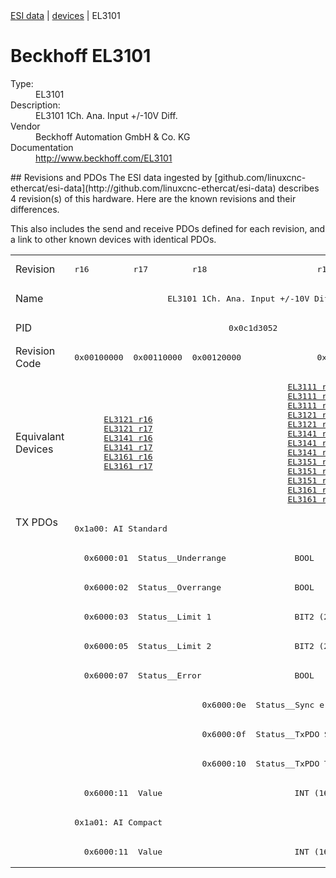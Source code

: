 <div class="nav"><a href="/esi-data">ESI data</a> | <a href="/esi-data/devices">devices</a> | EL3101</div>

#  Beckhoff EL3101

<dl>
  <dt>Type:</dt><dd>EL3101</dd>
  <dt>Description:</dt><dd>EL3101 1Ch. Ana. Input +/-10V Diff.</dd>
  <dt>Vendor</dt><dd>Beckhoff Automation GmbH & Co. KG</dd>
  <dt>Documentation</dt><dd><a href="http://www.beckhoff.com/EL3101">http://www.beckhoff.com/EL3101</a></dd>
</dl>
## Revisions and PDOs
The ESI data ingested by [github.com/linuxcnc-ethercat/esi-data](http://github.com/linuxcnc-ethercat/esi-data) describes 4 revision(s) of this hardware.  Here are the known revisions and their differences.

This also includes the send and receive PDOs defined for each revision, and a link to other known devices with identical PDOs.

<table>
<tr >
<td class="first">Revision</td>
<td ><pre>r16</pre></td>
<td ><pre>r17</pre></td>
<td ><pre>r18</pre></td>
<td ><pre>r19</pre></td>
</tr>
<tr >
<td class="first">Name</td>
<td  colspan=4 align="center"><pre>EL3101 1Ch. Ana. Input +/-10V Diff.</pre></td>
</tr>
<tr >
<td class="first">PID</td>
<td  colspan=4 align="center"><pre>0x0c1d3052</pre></td>
</tr>
<tr >
<td class="first">Revision Code</td>
<td ><pre>0x00100000</pre></td>
<td ><pre>0x00110000</pre></td>
<td ><pre>0x00120000</pre></td>
<td ><pre>0x00130000</pre></td>
</tr>
<tr >
<td class="first">Equivalant Devices</td>
<td  colspan=2 align="center"><pre><a href="EL3121">EL3121 r16</a><br/><a href="EL3121">EL3121 r17</a><br/><a href="EL3141">EL3141 r16</a><br/><a href="EL3141">EL3141 r17</a><br/><a href="EL3161">EL3161 r16</a><br/><a href="EL3161">EL3161 r17</a></pre></td>
<td  colspan=2 align="center"><pre><a href="EL3111">EL3111 r18</a><br/><a href="EL3111">EL3111 r19</a><br/><a href="EL3111">EL3111 r20</a><br/><a href="EL3121">EL3121 r18</a><br/><a href="EL3121">EL3121 r19</a><br/><a href="EL3141">EL3141 r18</a><br/><a href="EL3141">EL3141 r19</a><br/><a href="EL3141">EL3141 r20</a><br/><a href="EL3151">EL3151 r18</a><br/><a href="EL3151">EL3151 r19</a><br/><a href="EL3151">EL3151 r20</a><br/><a href="EL3161">EL3161 r18</a><br/><a href="EL3161">EL3161 r19</a></pre></td>
</tr>
<tr class="txpdo pdosection">
<td class="first" rowspan=12 valign=top>TX PDOs</td>
<td colspan=4 align="left"><pre>0x1a00: AI Standard</pre></td>
<td></td>
</tr>
<tr class="txpdo">
<td  colspan=4 align="left"><pre>  0x6000:01  Status__Underrange              BOOL</pre></td>
</tr>
<tr class="txpdo">
<td  colspan=4 align="left"><pre>  0x6000:02  Status__Overrange               BOOL</pre></td>
</tr>
<tr class="txpdo">
<td  colspan=4 align="left"><pre>  0x6000:03  Status__Limit 1                 BIT2 (2 bits)</pre></td>
</tr>
<tr class="txpdo">
<td  colspan=4 align="left"><pre>  0x6000:05  Status__Limit 2                 BIT2 (2 bits)</pre></td>
</tr>
<tr class="txpdo">
<td  colspan=4 align="left"><pre>  0x6000:07  Status__Error                   BOOL</pre></td>
</tr>
<tr class="txpdo">
<td  colspan=2 align="left"></td>
<td  colspan=2 align="left"><pre>  0x6000:0e  Status__Sync error              BOOL</pre></td>
</tr>
<tr class="txpdo">
<td  colspan=2 align="left"></td>
<td  colspan=2 align="left"><pre>  0x6000:0f  Status__TxPDO State             BOOL</pre></td>
</tr>
<tr class="txpdo">
<td  colspan=2 align="left"></td>
<td  colspan=2 align="left"><pre>  0x6000:10  Status__TxPDO Toggle            BOOL</pre></td>
</tr>
<tr class="txpdo">
<td  colspan=4 align="left"><pre>  0x6000:11  Value                           INT (16 bits)</pre></td>
</tr>
<tr class="txpdo pdosection">
<td  colspan=4 align="left"><pre>0x1a01: AI Compact</pre></td>
</tr>
<tr class="txpdo">
<td  colspan=4 align="left"><pre>  0x6000:11  Value                           INT (16 bits)</pre></td>
</tr>
</table>

